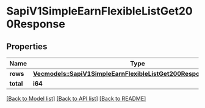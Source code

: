 # SapiV1SimpleEarnFlexibleListGet200Response

## Properties

Name | Type | Description | Notes
------------ | ------------- | ------------- | -------------
**rows** | [**Vec<models::SapiV1SimpleEarnFlexibleListGet200ResponseRowsInner>**](_sapi_v1_simple_earn_flexible_list_get_200_response_rows_inner.md) |  | 
**total** | **i64** |  | 

[[Back to Model list]](../README.md#documentation-for-models) [[Back to API list]](../README.md#documentation-for-api-endpoints) [[Back to README]](../README.md)


